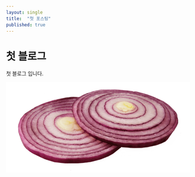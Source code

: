 ```yaml
---
layout: single
title:  "첫 포스팅"
published: true
---
```


# 첫 블로그

첫 블로그 입니다.

![Onion](../images/2022-02-01-first/Onion.png)

